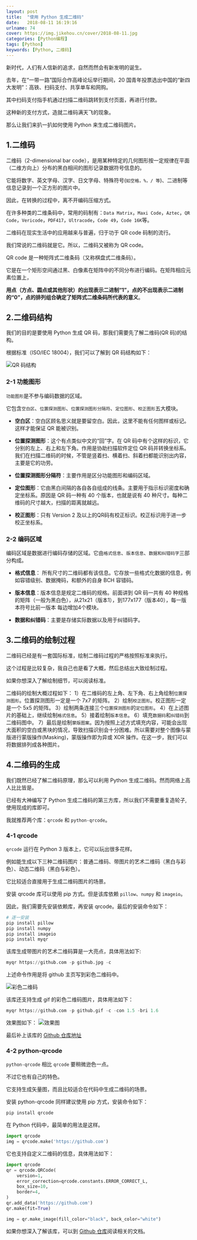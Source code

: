 ```yaml
---
layout: post
title:  "使用 Python 生成二维码"
date:   2018-08-11 16:19:16
urlname: 74
cover: https://img.jikehou.cn/cover/2018-08-11.jpg
categories: [Python编程]
tags: [Python]
keywords: [Python, 二维码]
---
```

新时代，人们有人信新的追求，自然而然会有新发明的诞生。

去年，在“一带一路”国际合作高峰论坛举行期间，20 国青年投票选出中国的“新四大发明”：高铁、扫码支付、共享单车和网购。

其中扫码支付指手机通过扫描二维码跳转到支付页面，再进行付款。

这种新的支付方式，造就二维码满天飞的现象。

那么让我们来扒一扒如何使用 Python 来生成二维码图片。
<!-- more -->

## 1.二维码
二维码（2-dimensional bar code），是用某种特定的几何图形按一定规律在平面（二维方向上）分布的黑白相间的图形记录数据符号信息的。

它能将数字、英文字母、汉字、日文字母、特殊符号(`如空格，%，/ 等`)、二进制等信息记录到一个正方形的图片中。

因此，在转换的过程中，离不开编码压缩方式。

在许多种类的二维条码中，常用的码制有：`Data Matrix`，`Maxi Code`，`Aztec`，`QR Code`，`Vericode`，`PDF417`，`Ultracode`，`Code 49`，`Code 16K`等。

二维码在现实生活中的应用越来与普遍，归于功于 QR code 码制的流行。

我们常说的二维码就是它。所以，二维码又被称为 QR code。

QR code 是一种矩阵式二维条码（又称棋盘式二维条码）。

它是在一个矩形空间通过黑、白像素在矩阵中的不同分布进行编码。在矩阵相应元素位置上，

**用点（方点、圆点或其他形状）的出现表示二进制“1”，点的不出现表示二进制的“0”，点的排列组合确定了矩阵式二维条码所代表的意义**。

## 2.二维码结构
我们的目的是要使用 Python 生成 QR 码，那我们需要先了解二维码(QR 码)的结构。

根据标准（ISO/IEC 18004），我们可以了解到 QR 码结构如下：

![QR 码结构](https://img.jikehou.cn/img/20180811_1.jpg)


### 2-1 功能图形

`功能图形`是不参与编码数据的区域。

它包含`空白区`、`位置探测图形`、`位置探测图形分隔符`、`定位图形`、`校正图形`五大模块。

- **空白区**：空白区顾名思义就是要留空白。因此，这里不能有任何图样或标记。这样才能保证 QR 能被识别。

- **位置探测图形**：这个有点类似中文的“回”字。在 QR 码中有个这样的标识，它分别的左上、右上和左下角。作用是协助扫描软件定位 QR 码并转换坐标系。我们在扫描二维码的时候，不管是竖着扫、横着扫、斜着扫都能识别出内容，主要是它的功劳。

- **位置探测图形分隔符**：主要作用是区分功能图形和编码区域。

- **定位图形**：它由黑白间隔的各自各自组成的线条。主要用于指示标识密度和确定坐标系。原因是 QR 码一种有 40 个版本，也就是说有 40 种尺寸。每种二维码的尺寸越大，扫描的距离就越远。

- **校正图形**：只有 Version 2 及以上的QR码有校正标识。校正标识用于进一步校正坐标系。

### 2-2 编码区域
编码区域是数据进行编码存储的区域。它由`格式信息`、`版本信息`、`数据和纠错码字`三部分构成。

- **格式信息**： 所有尺寸的二维码都有该信息。它存放一些格式化数据的信息，例如容错级别、数据掩码，和额外的自身 BCH 容错码。

- **版本信息**：版本信息是规定二维码的规格。前面讲到 QR 码一共有 40 种规格的矩阵（一般为黑白色），从21x21（版本1），到177x177（版本40），每一版本符号比前一版本 每边增加4个模块。

- **数据和纠错码**：主要是存储实际数据以及用于纠错码字。

## 3.二维码的绘制过程

二维码已经是有一套国际标准，绘制二维码过程的严格按照标准来执行。

这个过程是比较复杂，我自己也是看了大概，然后总结出大致绘制过程。

如果你想深入了解绘制细节，可以阅读标准。

二维码的绘制大概过程如下：
1）在二维码的左上角、左下角、右上角绘制`位置探测图形`。位置探测图形一定是一个 7x7 的矩阵。
2）绘制`校正图形`。校正图形一定是一个 5x5 的矩阵。
3）绘制两条连接三个`位置探测图形`的`定位图形`。
4）在上述图片的基础上，继续绘制`格式信息`。
5）接着绘制`版本信息`。
6）填充`数据码`和`纠错码`到二维码图中。
7）最后是绘制`蒙版图案`。因为按照上述方式填充内容，可能会出现大面积的空白或黑块的情况，导致扫描识别会十分困难。所以需要对整个图像与蒙版进行蒙版操作(Masking)，蒙版操作即为异或 XOR 操作。在这一步，我们可以将数据排列成各种图片。

## 4.二维码的生成
我们既然已经了解二维码原理，那么可以利用 Python 生成二维码。然而网络上高人比比皆是。

已经有大神编写了 Python 生成二维码的第三方库，所以我们不需要重复造轮子, 使用现成的库即可。

我就推荐两个库：`qrcode` 和 `python-qrcode`。

### 4-1 qrcode

`qrcode` 运行在 Python 3 版本上，它可以玩出很多花样。

例如能生成以下三种二维码图片：普通二维码、带图片的艺术二维码（黑白与彩色）、动态二维码（黑白与彩色）。

它比较适合直接用于生成二维码图片的场景。

安装 qrcode 库可以使用 pip 方式。但是该库依赖 `pillow`、`numpy` 和 `imageio`。

因此，我们需要先安装依赖库，再安装 qrcode。最后的安装命令如下：
```python
# 逐一安装
pip install pillow
pip install numpy
pip install imageio
pip install myqr
```

该库生成带图片的艺术二维码算是一大亮点，具体用法如下:

```python
myqr https://github.com -p github.jpg -c
```

上述命令作用是将 github 主页写到彩色二维码中。

![彩色二维码](https://img.jikehou.cn/img/20180811_2.jpg)

该库还支持生成 gif 的彩色二维码图片，具体用法如下：

```python
myqr https://github.com -p github.gif -c -con 1.5 -bri 1.6
```

效果图如下：
![效果图](https://img.jikehou.cn/img/20180811_3.gif)


最后补上该库的 [Github 仓库地址](https://github.com/sylnsfar/qrcode)



### 4-2 python-qrcode

`python-qrcode` 相比 `qrcode` 要稍微逊色一点。

不过它也有自己的特色。

它支持生成矢量图，而且比较适合在代码中生成二维码的场景。

安装 python-qrcode 同样建议使用 pip 方式，安装命令如下：

```python
pip install qrcode
```

在 Python 代码中，最简单的用法是这样。

```python
import qrcode
img = qrcode.make('https://github.com')
```

它也支持自定义二维码的信息，具体用法如下：
```python
import qrcode
qr = qrcode.QRCode(
    version=1,
    error_correction=qrcode.constants.ERROR_CORRECT_L,
    box_size=10,
    border=4,
)
qr.add_data('https://github.com')
qr.make(fit=True)

img = qr.make_image(fill_color="black", back_color="white")
```

如果你想深入了解该库，可以到 [Github 仓库](https://github.com/lincolnloop/python-qrcode)阅读相关的文档。